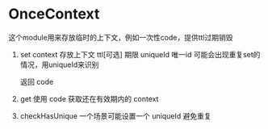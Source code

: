 # OnceContext

这个module用来存放临时的上下文，例如一次性code，提供ttl过期销毁

1. set
    context 存放上下文
    ttl[可选] 期限
    uniqueId 唯一id 可能会出现重复set的情况，用uniqueId来识别

    返回 code
2. get
    使用 code 获取还在有效期内的 context
3. checkHasUnique
    一个场景可能设置一个 uniqueId 避免重复